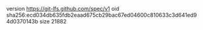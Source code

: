 version https://git-lfs.github.com/spec/v1
oid sha256:ecd034db635fdb2eaad675cb29bac67ed04600c810633c3d641ed94d0370143b
size 21882
